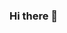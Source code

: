 ### Hi there 👋

<!--
**Emesg/Emesg** is a ✨ _special_ ✨ repository because its `README.md` (this file) appears on your GitHub profile.

Here are some ideas to get you started:

- 🔭 I’m currently working on an applied mathematics undergraduate degree.
- 🌱 I’m currently learning the basics of Data Science
- 😄 Pronouns: she/her/hers
- ⚡ Fun fact: I have a dog named Phoebe.
-->
